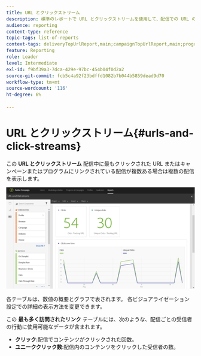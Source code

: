 ```yaml
---
title: URL とクリックストリーム
description: 標準のレポートで URL とクリックストリームを使用して、配信での URL の成功について学びます。
audience: reporting
content-type: reference
topic-tags: list-of-reports
context-tags: deliveryTopUrlReport,main;campaignTopUrlReport,main;programTopUrlReport,main
feature: Reporting
role: Leader
level: Intermediate
exl-id: f9bf39a3-7dca-429e-97bc-454b04f0d2a2
source-git-commit: fcb5c4a92f23bdffd1082b7b044b5859dead9d70
workflow-type: tm+mt
source-wordcount: '116'
ht-degree: 6%

---
```


# URL とクリックストリーム{#urls-and-click-streams}

この **URL とクリックストリーム** 配信中に最もクリックされた URL またはキャンペーンまたはプログラムにリンクされている配信が複数ある場合は複数の配信を表示します。

![](assets/delivery_reports_8.png)

各テーブルは、数値の概要とグラフで表されます。 各ビジュアライゼーション設定での詳細の表示方法を変更できます。

この **最も多く訪問されたリンク** テーブルには、次のような、配信ごとの受信者の行動に使用可能なデータが含まれます。

* **クリック**:配信でコンテンツがクリックされた回数。
* **ユニーククリック数**:配信内のコンテンツをクリックした受信者の数。
